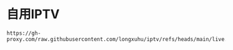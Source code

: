 # 自用IPTV

```
https://gh-proxy.com/raw.githubusercontent.com/longxuhu/iptv/refs/heads/main/live.m3u
```
